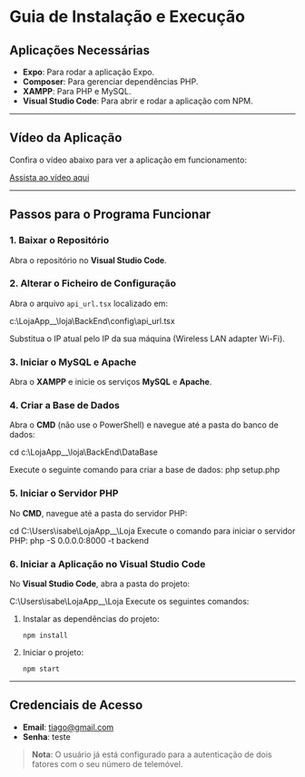 # Guia de Instalação e Execução

## Aplicações Necessárias

- **Expo**: Para rodar a aplicação Expo.
- **Composer**: Para gerenciar dependências PHP.
- **XAMPP**: Para PHP e MySQL.
- **Visual Studio Code**: Para abrir e rodar a aplicação com NPM.

---

## Vídeo da Aplicação

Confira o vídeo abaixo para ver a aplicação em funcionamento:

[Assista ao vídeo aqui](https://firebasestorage.googleapis.com/v0/b/stock-easy-7eced.appspot.com/o/WhatsApp%20Video%202025-03-09%20at%2015.52.15.mp4?alt=media&token=31ef38ac-d6b8-445a-9dbe-a6f3c8a9a19a)

---

## Passos para o Programa Funcionar

### 1. Baixar o Repositório
Abra o repositório no **Visual Studio Code**.

### 2. Alterar o Ficheiro de Configuração
Abra o arquivo `api_url.tsx` localizado em:

c:\LojaApp__\loja\BackEnd\config\api_url.tsx

Substitua o IP atual pelo IP da sua máquina (Wireless LAN adapter Wi-Fi).

### 3. Iniciar o MySQL e Apache
Abra o **XAMPP** e inicie os serviços **MySQL** e **Apache**.

### 4. Criar a Base de Dados
Abra o **CMD** (não use o PowerShell) e navegue até a pasta do banco de dados:

cd c:\LojaApp__\loja\BackEnd\DataBase

Execute o seguinte comando para criar a base de dados:
php setup.php

### 5. Iniciar o Servidor PHP
No **CMD**, navegue até a pasta do servidor PHP:

cd C:\Users\isabe\LojaApp__\Loja
Execute o comando para iniciar o servidor PHP:
php -S 0.0.0.0:8000 -t backend

### 6. Iniciar a Aplicação no Visual Studio Code
No **Visual Studio Code**, abra a pasta do projeto:

C:\Users\isabe\LojaApp__\Loja
Execute os seguintes comandos:
1. Instalar as dependências do projeto:
    ```
    npm install
    ```
2. Iniciar o projeto:
    ```
    npm start
    ```

---

## Credenciais de Acesso

- **Email**: tiago@gmail.com
- **Senha**: teste

> **Nota**: O usuário já está configurado para a autenticação de dois fatores com o seu número de telemóvel.
